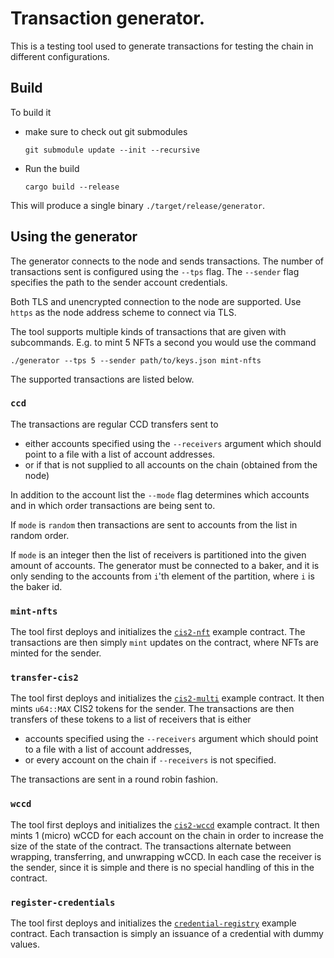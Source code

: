 # Transaction generator.

This is a testing tool used to generate transactions for testing the chain in
different configurations.

## Build

To build it

- make sure to check out git submodules
  ```console
  git submodule update --init --recursive
  ```
- Run the build
  ```console
  cargo build --release
  ```

This will produce a single binary `./target/release/generator`.

## Using the generator

The generator connects to the node and sends transactions. The number of
transactions sent is configured using the `--tps` flag. The `--sender` flag specifies the path to the sender account credentials.

Both TLS and unencrypted connection to the node are supported. Use `https` as
the node address scheme to connect via TLS.

The tool supports multiple kinds of transactions that are given with subcommands. E.g. to mint 5 NFTs a second you would use the command

```console
./generator --tps 5 --sender path/to/keys.json mint-nfts
```

The supported transactions are listed below.

### `ccd`

The transactions are regular CCD transfers sent to

- either accounts specified using the `--receivers` argument which should point
  to a file with a list of account addresses.
- or if that is not supplied to all accounts on the chain (obtained from the node)

In addition to the account list the `--mode` flag determines which accounts and
in which order transactions are being sent to.

If `mode` is `random` then transactions are sent to accounts from the list in
random order.

If `mode` is an integer then the list of receivers is partitioned into the given
amount of accounts. The generator must be connected to a baker, and it is only
sending to the accounts from `i`'th element of the partition, where `i` is the
baker id.

### `mint-nfts`

The tool first deploys and initializes the [`cis2-nft`](https://github.com/Concordium/concordium-rust-smart-contracts/tree/fcc668d87207aaf07b43f5a3b02b6d0a634368d0/examples/cis2-nft) example contract. The transactions are then simply `mint` updates on the contract, where NFTs are minted for the sender.

### `transfer-cis2`

The tool first deploys and initializes the [`cis2-multi`](https://github.com/Concordium/concordium-rust-smart-contracts/tree/fcc668d87207aaf07b43f5a3b02b6d0a634368d0/examples/cis2-nft) example contract. It then mints `u64::MAX` CIS2 tokens for the sender. The transactions are then transfers of these tokens to a list of receivers that is either

- accounts specified using the `--receivers` argument which should point
  to a file with a list of account addresses,
- or every account on the chain if `--receivers` is not specified.

The transactions are sent in a round robin fashion.

### `wccd`

The tool first deploys and initializes the [`cis2-wccd`](https://github.com/Concordium/concordium-rust-smart-contracts/tree/fcc668d87207aaf07b43f5a3b02b6d0a634368d0/examples/cis2-wccd) example contract. It then mints 1 (micro) wCCD for each account on the chain in order to increase the size of the state of the contract. The transactions alternate between wrapping, transferring, and unwrapping wCCD. In each case the receiver is the sender, since it is simple and there is no special handling of this in the contract.

### `register-credentials`

The tool first deploys and initializes the [`credential-registry`](https://github.com/Concordium/concordium-rust-smart-contracts/tree/fcc668d87207aaf07b43f5a3b02b6d0a634368d0/examples/credential-registry) example contract. Each transaction is simply an issuance of a credential with dummy values.
